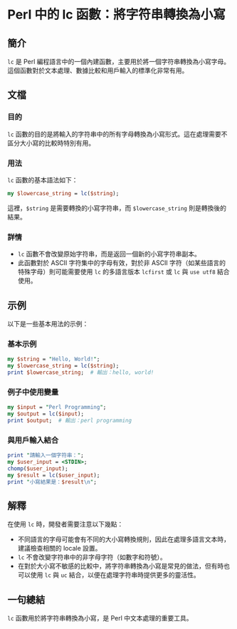 <!--
Meta Description: # Perl 中的 lc 函數：將字符串轉換為小寫 ## 簡介 `lc` 是 Perl 編程語言中的一個內建函數，主要用於將一個字符串轉換為小寫字母。這個函數對於文本處理、數據比較和用戶輸入的標準化非常有用。 ## 文檔 ### 目的 `lc` 函數的目的是將輸入的字符串中的所有字母轉換為小寫形式。...
Meta Keywords: perl, lowercase_string, string, print, user_input
-->

# Perl 中的 lc 函數：將字符串轉換為小寫

## 簡介
`lc` 是 Perl 編程語言中的一個內建函數，主要用於將一個字符串轉換為小寫字母。這個函數對於文本處理、數據比較和用戶輸入的標準化非常有用。

## 文檔
### 目的
`lc` 函數的目的是將輸入的字符串中的所有字母轉換為小寫形式。這在處理需要不區分大小寫的比較時特別有用。

### 用法
`lc` 函數的基本語法如下：
```perl
my $lowercase_string = lc($string);
```
這裡，`$string` 是需要轉換的小寫字符串，而 `$lowercase_string` 則是轉換後的結果。

### 詳情
- `lc` 函數不會改變原始字符串，而是返回一個新的小寫字符串副本。
- 此函數對於 ASCII 字符集中的字母有效，對於非 ASCII 字符（如某些語言的特殊字母）則可能需要使用 `lc` 的多語言版本 `lcfirst` 或 `lc` 與 `use utf8` 結合使用。

## 示例
以下是一些基本用法的示例：

### 基本示例
```perl
my $string = "Hello, World!";
my $lowercase_string = lc($string);
print $lowercase_string;  # 輸出：hello, world!
```

### 例子中使用變量
```perl
my $input = "Perl Programming";
my $output = lc($input);
print $output;  # 輸出：perl programming
```

### 與用戶輸入結合
```perl
print "請輸入一個字符串：";
my $user_input = <STDIN>;
chomp($user_input);
my $result = lc($user_input);
print "小寫結果是：$result\n";
```

## 解釋
在使用 `lc` 時，開發者需要注意以下幾點：
- 不同語言的字母可能會有不同的大小寫轉換規則，因此在處理多語言文本時，建議檢查相關的 locale 設置。
- `lc` 不會改變字符串中的非字母字符（如數字和符號）。
- 在對於大小寫不敏感的比較中，將字符串轉換為小寫是常見的做法，但有時也可以使用 `lc` 與 `uc` 結合，以便在處理字符串時提供更多的靈活性。

## 一句總結
`lc` 函數用於將字符串轉換為小寫，是 Perl 中文本處理的重要工具。